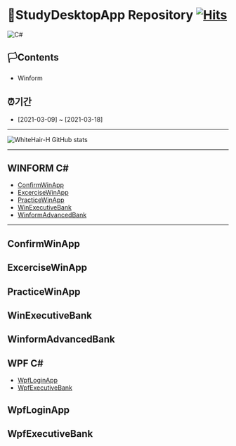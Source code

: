 # 🚩StudyDesktopApp Repository                                                 [![Hits](https://hits.seeyoufarm.com/api/count/incr/badge.svg?url=https%3A%2F%2Fgithub.com%2Fgjbae1212%2Fhit-counter)](https://hits.seeyoufarm.com)                    

<img alt="C#" src="https://img.shields.io/badge/c%23%20-%23239120.svg?&style=for-the-badge&logo=c-sharp&logoColor=white"/>


## 🏳Contents
- Winform 

## ⏰기간
- [2021-03-09] ~ [2021-03-18]

--------------------------

![WhiteHair-H GitHub stats](https://github-readme-stats.vercel.app/api?username=anuraghazra&theme=kacho_ga&show_icons=true)


--------------------------
## WINFORM C#
* [ConfirmWinApp](#ConfirmWinApp)
* [ExcerciseWinApp](#ExcerciseWinApp)
* [PracticeWinApp](#PracticeWinApp)
* [WinExecutiveBank](#WinExecutiveBank)
* [WinformAdvancedBank](#WinformAdvancedBank)

---------------------------

## ConfirmWinApp

## ExcerciseWinApp

## PracticeWinApp

## WinExecutiveBank

## WinformAdvancedBank



## WPF C#
* [WpfLoginApp](#WpfLoginApp)
* [WpfExecutiveBank](#WpfExecutiveBank)


## WpfLoginApp


## WpfExecutiveBank





